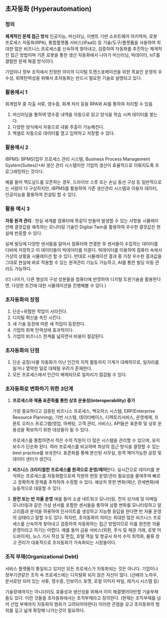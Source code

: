 ## 초자동화 (Hyperautomation)

### 정의

**체계적인 문제 접근 방식**
인공지능, 머신러닝, 이벤트 기반 소프트웨어 아키텍처, 로봇 프로세스 자동화(RPA), 통합플랫폼 서비스(iPaaS) 등 기술/도구/플랫폼을 사용하여 최대한 많은 비즈니스 프로세스를 신속하게 찾아내고, 검증하여 자동화를 추진하는 체계적인 접근 방법이며 기존 로봇을 통한 생산 자동화에서 나아가 머신러닝, 빅데이터, IoT를 결합한 문제 해결 방식이다.

기업이나 정부 조직에서 진정한 의미의 디지털 트랜스포메이션을 위한 목표인 운영의 우수성, 회복탄력성을 위해서 초자동화는 반드시 필요한 기술로 설명되고 있다.



### 활용예시 1
회계업무 중 지출 서류, 영수증, 회계 처리 등을 RPA와 AI를 통하여 처리할 수 있음

1. 머신러닝을 통하여 영수증 내역을 자동으로 읽고 양식을 학습 시켜 데이터를 쌓는다.
2. 다양한 양식에서 자동으로 내용 추출이 가능해진다.
3. 엑셀로 자동으로 데이터를 열고 입력하고 저장할 수 있다.

### 활용예시 2
iBPMS: BPMS(업무 프로세스 관리 시스템, Business Process Management System(Suites))+AI
생산 관리 시스템이란 기업의 생산이 효율적으로 이뤄지도록 프로그래밍하는 것이다.

예를 들어 맥도날드를 오픈하는 경우, 드라이브 스루 또는 손님 동선 구성 등 일반적으로는 사람이 다 구상하지만, iBPMS를 활용하여 기존 생산관리 시스템과 이용자 데이터, 인공지능을 활용하여 컨설팅 할 수 있다.

### 활용 예시 3
**자동 원격 관리** : 현실 세계를 컴퓨터에 똑같이 만들어 발생할 수 있는 사항을 시뮬레이션해 결괏값을 예측하는 모니터링 기술인 Digital Twin을 활용하여 우수한 결괏값은 현실에 반응할 수 있다. 

실제 빌딩에 다양한 센서들을 달아서 컴퓨터와 연결한 후 센서들이 수집하는 데이터를 디비에 저장하고 이 데이터들이 빅데이터를 이룬다. 빅데이터를 이용하여 컴퓨터 속에서 가상의 상황을 시뮬레이션 할 수 있다. 반대로 시뮬레이션 결과 중 가장 우수한 결과값을 그대로 현실에 바로 적용할 수 있는 원격관리 기능도 가능하고, AI를 통한 빌딩 자동 관리도 가능하다.

(더 나아가, 다른 행성의 구성 성분들을 컴퓨터에 반영하여 디지털 트윈기술을 활용한다면, 다양한 조건에 대한 시뮬레이션을 진행해볼 수 있다.)

### 초자동화의 장점

1. 단순+위험한 작업이 사라진다.
2. 디지털 혁신을 촉진 시킨다.
3. 새 기술 등장에 따른 새 직업이 등장한다.
4. 기업의 회복 탄력성에 효과적이다.
5. 기업의 비즈니스 한계를 넓히면서 비용이 절감된다.

### 초자동화의 단점

1. 단순 공장/사물 자동화가 아닌 인간의 지적 활동까지 기계가 대체하므로, 일자리를 잃거나 열악한 일로 대체될 우려가 존재한다.
2. 모든 프로세스에서 인간이 배제되므로 일자리가 절감될 수 있다.



### 초자동화로 변화하기 위한 3단계

1. **프로세스와 제품 표준화를 통한 상호 운용성(interoperability) 증가**

   가장 중요하다고 검증된 비즈니스 프로세스, 백오피스 시스템, ERP(Enterprise Resource Planning), 기반 시스템, 데이터베이스, 디렉토리서비스, 운영체제, 프론트 오피스 프로그램(영업, 마케팅, 고객 관리, 서비스), API들은 표준화 및 상호 운용성을 확보하기 위한 대상들이 될 수 있다.

   프로세스를 통합하면서 적은 수의 직원이 더 많은 시스템을 관리할 수 있으며, 유지 보수가 단순화 된다. 여러 프로세스를 비교하며 최상의 접근 방식을 결정할 수 있는 best practice를 보유한다. 
   표준화를 통해 분산된 사무실, 원격 제어가능한 공장 및 데이터 센터가 생긴다.

2. **비즈니스 크리티컬한 프로세스를 원격으로 운영/제어**한다.
  실시간으로 데이터를 분석하는 프로세스를 자동화함으로써 직원의 현장 운영/관리 필요성을 줄여주며 빠르고 정확하게 문제를 추적하여 수정할 수 있다. 예상치 못한 변화(재난, 관세변화)에 능동적으로 대응할 수 있다.

3. **완전 또는 반 자율 운영**
  예를 들어 소셜 네트워크 모니터링, 전자 상거래 및 이메일 모니터링과 같은 가상 센서를 포함한 센서들을 통하여 상황 변화를 모니터링하고 알고리즘과 분석을 하용하여 인사이트를 생성하고 지능형 응답을 한다면 반 자율 운영의 상태라고 말할 수도 있다. 하지만, 초자동화의 의미는 최대한 많은 비즈니스 프로세스를 신속하게 찾아내고 검증하여 자동화하는 접근 방법이므로 이를 완전한 자율운영이라고 하기는 어렵다.
  예를 들어 금융 서비스(외환, 주식 및 채권 거래, 로봇 어드바이저), 뉴스 기사 작성 및 편집, 호텔 객실 및 항공사 좌석 수익 최적화, 물류 창고 관리가 대표적으로 초자동화가 가속화되는 시장들이다.

### 조직 부채(Organizational Debt)

서비스 플랫폼이 통일되고 있지만 모든 프로세스가 자동화되는 것은 아니다. 기업이나 정부기관같은 조직 속 프로세스에는 디지털화 되지 않은 자산이 많다. (선배의 노하우, 문서로만 되어 있는 서류, 영수증, 인보이스 포맷, 로컬 이미지 파일, 레거시 시스템 등)

기술장애까지는 아니더라도 효율성과 생산성을 위해서 이미 해결했어야만할 기술부채들도 있다. 이런 것들을 초자동화에서는 조직부채라고 정의한다. (현재는 조직부채를 넘어 산업 부채까지 자동화의 범위가 고려되어야한다) 이러한 관점을 갖고 초자동화의 범위를 깊고 넓게 확장해 나가는것이 필요하다.